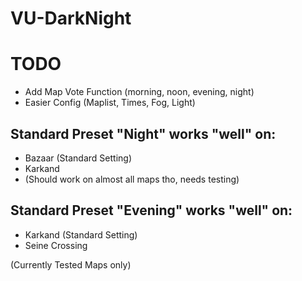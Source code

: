 # VU-DarkNight

# TODO
- Add Map Vote Function (morning, noon, evening, night)
- Easier Config (Maplist, Times, Fog, Light)




## Standard Preset "Night" works "well" on:

- Bazaar (Standard Setting)
- Karkand
- (Should work on almost all maps tho, needs testing)

## Standard Preset "Evening" works "well" on:

- Karkand (Standard Setting)
- Seine Crossing

(Currently Tested Maps only)
